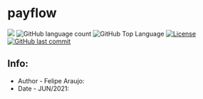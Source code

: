 # payflow

<p>
  <img src="https://img.shields.io/badge/made%20by-FELIPE%20ARAUJO-81D4FA?style=flat-square">
  <img alt="GitHub language count" src="https://img.shields.io/github/languages/count/FelipeCostaAraujo/PayFlow?color=81D4FA&style=flat-square">
  <img alt="GitHub Top Language" src="https://img.shields.io/github/languages/top/FelipeCostaAraujo/PayFlow?color=81D4FAB&style=flat-square">
  <a href="https://opensource.org/licenses/MIT">
    <img alt="License" src="https://img.shields.io/badge/license-MIT-81D4FA?style=flat-square">
  </a>
  <a href="https://github.com/FelipeCostaAraujo/PayFlow/commits/main">
    <img alt="GitHub last commit" src="https://img.shields.io/github/last-commit/FelipeCostaAraujo/PayFlow?color=81D4FA&style=flat-square">
  </a>
</p>


##  Info:
- Author - Felipe Araujo:
- Date - JUN/2021: